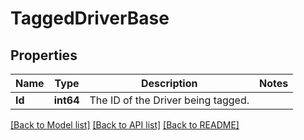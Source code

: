 # TaggedDriverBase

## Properties
Name | Type | Description | Notes
------------ | ------------- | ------------- | -------------
**Id** | **int64** | The ID of the Driver being tagged. | 

[[Back to Model list]](../README.md#documentation-for-models) [[Back to API list]](../README.md#documentation-for-api-endpoints) [[Back to README]](../README.md)


